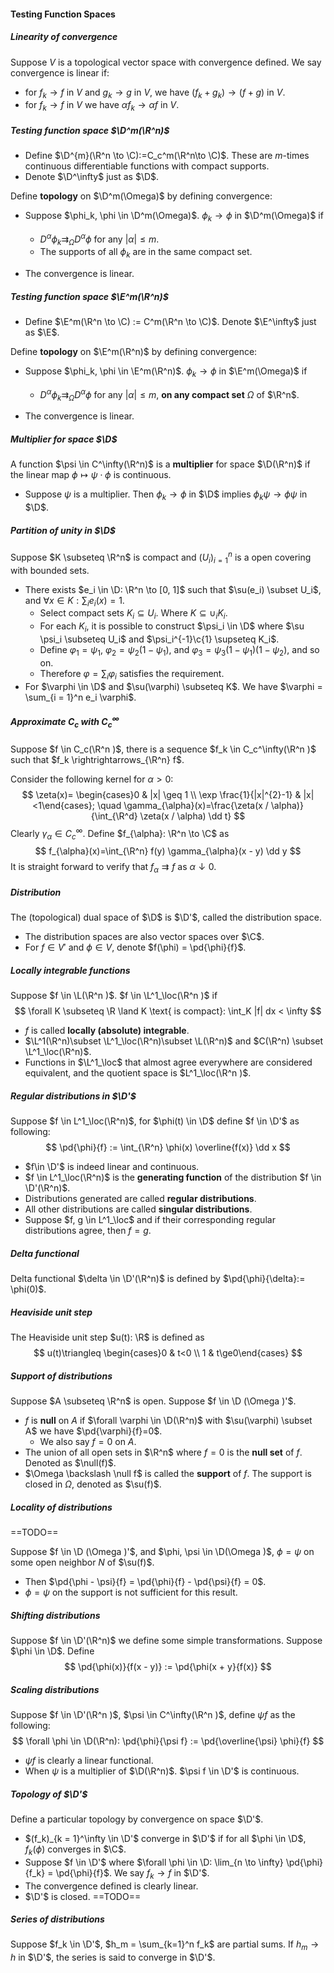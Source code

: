 #### Testing Function Spaces

##### Linearity of convergence

Suppose $V$ is a topological vector space with convergence defined. We say convergence is linear if:

- for $f_k \to f$ in $V$ and $g_k \to g$ in $V$, we have $(f_k + g_k) \to (f + g)$ in $V$.
- for $f_k \to f$ in $V$ we have $\alpha f_k \to \alpha f$ in $V$.

##### Testing function space $\D^m(\R^n)$

- Define $\D^{m}(\R^n \to \C):=C_c^m(\R^n\to \C)$. These are $m$-times continuous differentiable functions with compact supports.
- Denote $\D^\infty$ just as $\D$.

Define **topology** on $\D^m(\Omega)$ by defining convergence:

- Suppose $\phi_k, \phi \in \D^m(\Omega)$. $\phi_k \to \phi$ in $\D^m(\Omega)$ if
  - $D^\alpha \phi_k \rightrightarrows_\Omega D^\alpha \phi$ for any $|\alpha|\le m$.
  - The supports of all $\phi_k$ are in the same compact set.

- The convergence is linear.

##### Testing function space $\E^m(\R^n)$

- Define $\E^m(\R^n \to \C) := C^m(\R^n \to \C)$. Denote $\E^\infty$ just as $\E$.

Define **topology** on $\E^m(\R^n)$ by defining convergence:

- Suppose $\phi_k, \phi \in \E^m(\R^n)$. $\phi_k \to \phi$ in $\E^m(\Omega)$ if
  - $D^\alpha \phi_k \rightrightarrows_\Omega D^\alpha \phi$ for any $|\alpha| \le m$, **on any compact set** $\Omega$ of $\R^n$.

- The convergence is linear.

##### Multiplier for space $\D$

A function $\psi \in C^\infty(\R^n)$ is a **multiplier** for space $\D(\R^n)$ if the linear map $\phi \mapsto \psi\cdot \phi$ is continuous.

- Suppose $\psi$ is a multiplier. Then $\phi_k \to \phi$ in $\D$ implies $\phi_k \psi \to \phi \psi$ in $\D$.

##### Partition of unity in $\D$

Suppose $K \subseteq \R^n$ is compact and $(U_i)_{i = 1}^n$ is a open covering with bounded sets.

- There exists $e_i \in \D: \R^n \to [0, 1]$ such that $\su(e_i) \subset U_i$, and $\forall x \in K: \sum_{i}e_i(x) = 1$.
  - Select compact sets $K_i \subseteq U_i$. Where $K \subseteq \cup_i K_i$.
  - For each $K_i$, it is possible to construct $\psi_i \in \D$ where $\su \psi_i \subseteq U_i$ and $\psi_i^{-1}\c{1} \supseteq K_i$.
  - Define $\varphi_1 = \psi_1$, $\varphi_2 = \psi_2 (1 - \psi_1)$, and $\varphi_3 = \psi_3(1 - \psi_1)(1 - \psi_2)$, and so on.
  - Therefore $\varphi = \sum_{i} \varphi_i$ satisfies the requirement.
- For $\varphi \in \D$ and $\su(\varphi) \subseteq K$. We have $\varphi = \sum_{i = 1}^n e_i \varphi$.

##### Approximate $C_c$ with $C_c^\infty$

Suppose $f \in C_c(\R^n )$, there is a sequence $f_k \in C_c^\infty(\R^n )$ such that $f_k \rightrightarrows_{\R^n} f$.

Consider the following kernel for $\alpha > 0$:
$$
\zeta(x)= \begin{cases}0 & |x| \geq 1 \\ \exp \frac{1}{|x|^{2}-1} & |x|<1\end{cases}; \quad \gamma_{\alpha}(x)=\frac{\zeta(x / \alpha)}{\int_{\R^d} \zeta(x / \alpha) \dd t}
$$
Clearly $\gamma_\alpha \in C^\infty_c$. Define $f_{\alpha}: \R^n \to \C$ as
$$
f_{\alpha}(x)=\int_{\R^n} f(y) \gamma_{\alpha}(x - y) \dd y
$$
It is straight forward to verify that $f_\alpha \rightrightarrows f$ as $\alpha \downarrow 0$.

##### Distribution

The (topological) dual space of $\D$ is $\D'$, called the distribution space.

- The distribution spaces are also vector spaces over $\C$.
- For $f \in V'$ and $\phi \in V$, denote $f(\phi) = \pd{\phi}{f}$.

##### Locally integrable functions

Suppose $f \in \L(\R^n )$. $f \in \L^1_\loc(\R^n )$ if
$$
\forall K \subseteq \R \land K \text{ is compact}: \int_K |f| dx < \infty
$$
- $f$ is called **locally (absolute) integrable**.
- $\L^1(\R^n)\subset \L^1_\loc(\R^n)\subset \L(\R^n)$ and $C(\R^n) \subset \L^1_\loc(\R^n)$.
- Functions in $\L^1_\loc$ that almost agree everywhere are considered equivalent, and the quotient space is $L^1_\loc(\R^n )$.

##### Regular distributions in $\D'$

Suppose $f \in L^1_\loc(\R^n)$, for $\phi(t) \in \D$ define $f \in \D'$ as following:
$$
\pd{\phi}{f} := \int_{\R^n} \phi(x) \overline{f(x)} \dd x
$$

- $f\in \D'$ is indeed linear and continuous.
- $f \in L^1_\loc(\R^n)$ is the **generating function** of the distribution $f \in \D'(\R^n)$.
- Distributions generated are called **regular distributions**.
- All other distributions are called **singular distributions**.
- Suppose $f, g \in L^1_\loc$ and if their corresponding regular distributions agree, then $f = g$.

##### Delta functional

Delta functional $\delta \in \D'(\R^n)$ is defined by $\pd{\phi}{\delta}:= \phi(0)$.

##### Heaviside unit step

The Heaviside unit step $u(t): \R$ is defined as
$$
u(t)\triangleq \begin{cases}0 & t<0 \\ 1 & t\ge0\end{cases}
$$

##### Support of distributions

Suppose $A \subseteq \R^n$ is open. Suppose $f \in \D (\Omega )'$. 

- $f$ is **null** on $A$ if $\forall \varphi \in \D(\R^n)$ with $\su(\varphi) \subset A$ we have $\pd{\varphi}{f}=0$.
  - We also say $f = 0$ on $A$.
- The union of all open sets in $\R^n$ where $f = 0$ is the **null set** of $f$. Denoted as $\null(f)$.
- $\Omega \backslash \null f$ is called the **support** of $f$. The support is closed in $\Omega$, denoted as $\su(f)$.

##### Locality of distributions

 ==TODO==

Suppose $f \in \D (\Omega )'$, and $\phi, \psi \in \D(\Omega )$, $\phi = \psi$ on some open neighbor $N$ of $\su(f)$.

- Then $\pd{\phi  - \psi}{f} = \pd{\phi}{f} - \pd{\psi}{f} = 0$. 
- $\phi = \psi$ on the support is not sufficient for this result.

##### Shifting distributions

Suppose $f \in \D'(\R^n)$ we define some simple transformations. Suppose $\phi \in \D$. Define
$$
\pd{\phi(x)}{f(x - y)} := \pd{\phi(x + y}{f(x)}
$$
##### Scaling distributions

Suppose $f \in \D'(\R^n )$, $\psi \in C^\infty(\R^n )$, define $\psi f$ as the following:
$$
\forall \phi \in \D(\R^n): \pd{\phi}{\psi f} := \pd{\overline{\psi} \phi}{f}
$$

- $\psi f$ is clearly a linear functional.
- When $\psi$ is a multiplier of $\D(\R^n)$. $\psi f \in \D'$ is continuous.

##### Topology of $\D'$

Define a particular topology by convergence on space $\D'$.

- $(f_k)_{k = 1}^\infty \in \D'$ converge in $\D'$ if for all $\phi \in \D$, $f_k(\phi)$ converges in $\C$.
- Suppose $f \in \D'$ where $\forall \phi \in \D: \lim_{n \to \infty} \pd{\phi}{f_k} = \pd{\phi}{f}$. We say $f_k \to f$ in $\D'$.
- The convergence defined is clearly linear.
- $\D'$ is closed. ==TODO==

##### Series of distributions

Suppose $f_k \in \D'$, $h_m = \sum_{k=1}^n f_k$ are partial sums. If $h_m \to h$ in $\D'$, the series is said to converge in $\D'$.
